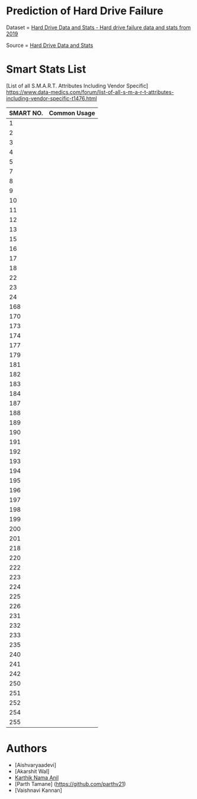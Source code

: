 # Prediction of Hard Drive Failure
Dataset = [Hard Drive Data and Stats - Hard drive failure data and stats from 2019](https://www.kaggle.com/jackywangkaggle/hard-drive-data-and-stats)

Source = [Hard Drive Data and Stats](https://www.backblaze.com/b2/hard-drive-test-data.html)

# Smart Stats List

[List of all S.M.A.R.T. Attributes Including Vendor Specific] https://www.data-medics.com/forum/list-of-all-s-m-a-r-t-attributes-including-vendor-specific-t1476.html

|SMART NO.| Common Usage
|---|---|
|1||
|2||
|3||
|4||
|5||
|7||
|8||
|9||
|10||
|11||
|12||
|13||
|15||
|16||
|17||
|18||
|22||
|23||
|24||
|168||
|170||
|173||
|174||
|177||
|179||
|181||
|182||
|183||
|184||
|187||
|188||
|189||
|190||
|191||
|192||
|193||
|194||
|195||
|196||
|197||
|198||
|199||
|200||
|201||
|218||
|220||
|222||
|223||
|224||
|225||
|226||
|231||
|232||
|233||
|235||
|240||
|241||
|242||
|250||
|251||
|252||
|254||
|255||

# Authors
* [Aishvaryaadevi]
* [Akarshit Wal]
* [Karthik Nama Anil](https://github.com/KarthikNA)
* [Parth Tamane] (https://github.com/parthv21)
* [Vaishnavi Kannan]
